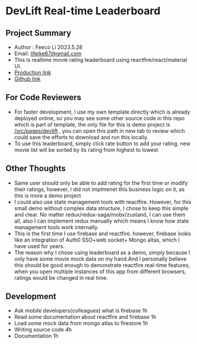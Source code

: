 # DevLift Real-time Leaderboard

## Project Summary

- Author : Feeco Li 2023.5.28
- Email: lifeike67@gmail.com
- This is realtime movie rating leaderboard using reactfire/react/material UI.
- [Production link](https://main.d3nhqx7mts8be0.amplifyapp.com/)
- [Github link](https://github.com/lifeike/frontend)

## For Code Reviewers

- For faster development, I use my own template directly which is already deployed online, so you may see some other source code in this repo which is part of template, the only file for this is demo project is [/src/pages/devlift](https://github.com/lifeike/frontend/tree/main/src/pages/devlift) , you can open this path in new tab to review which could save the efforts to download and run this locally.
- To use this leaderboard, simply click rate button to add your rating, new movie list will be sorted by its rating from highest to lowest

## Other Thoughts

- Same user should only be able to add rating for the first time or modify their ratings, however, I did not implmenet this business logic on it, as this is more a demo project
- I could also use state management tools with reactfire. However, for this small demo without complex data structure, I chose to keep this simple and clear. No matter redux/redux-saga/mobx/zustand, I can use them all, also I can implement redux manually which means I know how state management tools work internally.
- This is the first time I use firebase and reactfire. however, firebase looks like an integration of Auth0 SSO+web socket+ Mongo altas, which I have used for years.
- The reason why I chose using leaderboard as a demo, simply because I only have some movie mock data on my hand.And I personally believe this should be good enough to demonstrate reactfire real-time features, when you open multiple instances of this app from different browsers, ratings would be changed in real time.

## Development

- Ask mobile developers(colleagues) what is firebase 1h
- Read some documentation about reactfire and firebase 1h
- Load some mock data from mongo atlas to firestore 1h
- Writing source code 4h
- Documentation 1h
